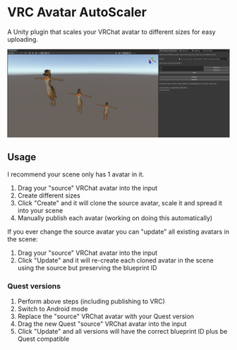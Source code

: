 # VRC Avatar AutoScaler

A Unity plugin that scales your VRChat avatar to different sizes for easy uploading.

<img src="screenshots/screenshot_main.png" />

## Usage

I recommend your scene only has 1 avatar in it.

1. Drag your "source" VRChat avatar into the input
2. Create different sizes
3. Click "Create" and it will clone the source avatar, scale it and spread it into your scene
4. Manually publish each avatar (working on doing this automatically)

If you ever change the source avatar you can "update" all existing avatars in the scene:

1. Drag your "source" VRChat avatar into the input
2. Click "Update" and it will re-create each cloned avatar in the scene using the source but preserving the blueprint ID

### Quest versions

1. Perform above steps (including publishing to VRC)
2. Switch to Android mode
3. Replace the "source" VRChat avatar with your Quest version
4. Drag the new Quest "source" VRChat avatar into the input
5. Click "Update" and all versions will have the correct blueprint ID plus be Quest compatible 